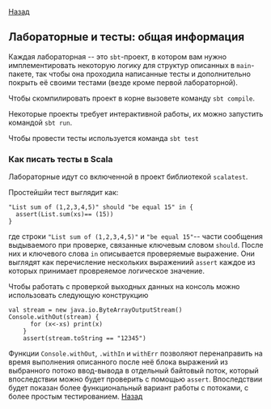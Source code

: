 [Назад](https://macs-club.github.io/ScalaLectures/index)
## Лабораторные и тесты: общая информация

Каждая лабораторная -- это `sbt`-проект, в котором вам нужно имплементировать некоторую логику для структур описанных в `main`-пакете, так чтобы она проходила написанные тесты и дополнительно покрыть её своими тестами (везде кроме первой лабораторной).

Чтобы скомпилировать проект в корне вызовете команду `sbt compile`.

Некоторые проекты требует интерактивной работы, их можно запустить командой `sbt run`.

Чтобы провести тесты используется команда `sbt test`

### Как писать тесты в Scala

Лабораторные идут со включенной в проект библиотекой `scalatest`.

Простейшйи тест выглядит как:

```
"List sum of (1,2,3,4,5)" should "be equal 15" in {
  assert(List.sum(xs)== (15))
}
```

где строки `"List sum of (1,2,3,4,5)"` и `"be equal 15"`-- части сообщения выдываемого при проверке, связанные ключевым словом `should`. После них и ключевого слова `in` описывается проверяемые выражение.
Они выглядят как перечисление нескольких выражениий `assert` каждое из которых принимает провреяемое логическое значение.

Чтобы работать с проверкой выходных данных на консоль можно использовать следующую конструкцию

```
val stream = new java.io.ByteArrayOutputStream()
Console.withOut(stream) {
      for (x<-xs) print(x)
    }
    assert(stream.toString == "12345") 
```

Функции `Console.withOut`, `.withIn` и `withErr` позволяют перенаправить на время выполнения описанного после неё блока выражений из выбранного потоко ввод-вывода в отдельный байтовый поток, который впоследствии можно будет проверить с помощью `assert`. Впоследствии будет показан более функциональный вариант работы с потоками, с более простым тестированием.
[Назад](https://macs-club.github.io/ScalaLectures/index)

